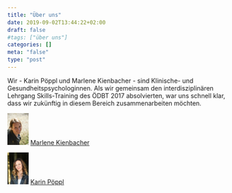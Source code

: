 ```yaml
---
title: "Über uns"
date: 2019-09-02T13:44:22+02:00
draft: false
#tags: ["über uns"]
categories: []
meta: "false"
type: "post"
---
```


Wir - Karin Pöppl und Marlene Kienbacher - sind Klinische- und Gesundheitspsychologinnen. Als wir gemeinsam den interdisziplinären Lehrgang Skills-Training des ÖDBT 2017 absolvierten, war uns schnell klar, dass wir zukünftig in diesem Bereich zusammenarbeiten möchten.


<img src="/img/MarleneKienbacher.JPG" width="48"> [Marlene Kienbacher](/marlenekienbacher)

<img src="/img/KarinPoeppl.JPG" width="48"> [Karin Pöppl](/karinpoeppl)
